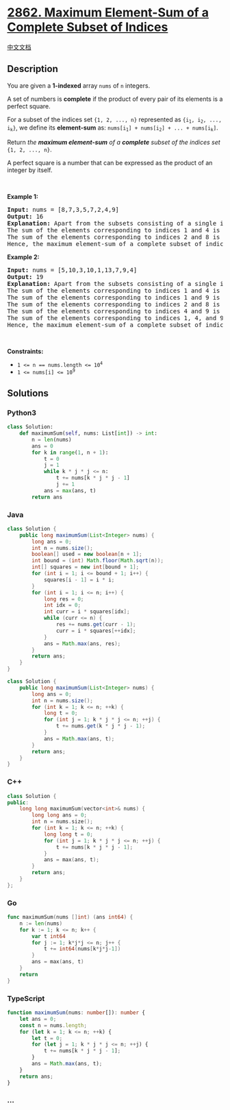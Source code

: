 # [2862. Maximum Element-Sum of a Complete Subset of Indices](https://leetcode.com/problems/maximum-element-sum-of-a-complete-subset-of-indices)

[中文文档](/solution/2800-2899/2862.Maximum%20Element-Sum%20of%20a%20Complete%20Subset%20of%20Indices/README.md)

## Description

<p>You are given a <strong>1</strong><strong>-indexed</strong> array <code>nums</code> of <code>n</code> integers.</p>

<p>A set of numbers is <strong>complete</strong> if the product of every pair of its elements is a perfect square.</p>

<p>For a subset of the indices set <code>{1, 2, ..., n}</code> represented as <code>{i<sub>1</sub>, i<sub>2</sub>, ..., i<sub>k</sub>}</code>, we define its <strong>element-sum</strong> as: <code>nums[i<sub>1</sub>] + nums[i<sub>2</sub>] + ... + nums[i<sub>k</sub>]</code>.</p>

<p>Return <em>the <strong>maximum element-sum</strong> of a <strong>complete</strong> subset of the indices set</em> <code>{1, 2, ..., n}</code>.</p>

<p>A perfect square is a number that can be expressed as the product of an integer by itself.</p>

<p>&nbsp;</p>
<p><strong class="example">Example 1:</strong></p>

<pre>
<strong>Input:</strong> nums = [8,7,3,5,7,2,4,9]
<strong>Output:</strong> 16
<strong>Explanation:</strong> Apart from the subsets consisting of a single index, there are two other complete subsets of indices: {1,4} and {2,8}.
The sum of the elements corresponding to indices 1 and 4 is equal to nums[1] + nums[4] = 8 + 5 = 13.
The sum of the elements corresponding to indices 2 and 8 is equal to nums[2] + nums[8] = 7 + 9 = 16.
Hence, the maximum element-sum of a complete subset of indices is 16.
</pre>

<p><strong class="example">Example 2:</strong></p>

<pre>
<strong>Input:</strong> nums = [5,10,3,10,1,13,7,9,4]
<strong>Output:</strong> 19
<strong>Explanation:</strong> Apart from the subsets consisting of a single index, there are four other complete subsets of indices: {1,4}, {1,9}, {2,8}, {4,9}, and {1,4,9}.
The sum of the elements corresponding to indices 1 and 4 is equal to nums[1] + nums[4] = 5 + 10 = 15.
The sum of the elements corresponding to indices 1 and 9 is equal to nums[1] + nums[9] = 5 + 4 = 9.
The sum of the elements corresponding to indices 2 and 8 is equal to nums[2] + nums[8] = 10 + 9 = 19.
The sum of the elements corresponding to indices 4 and 9 is equal to nums[4] + nums[9] = 10 + 4 = 14.
The sum of the elements corresponding to indices 1, 4, and 9 is equal to nums[1] + nums[4] + nums[9] = 5 + 10 + 4 = 19.
Hence, the maximum element-sum of a complete subset of indices is 19.
</pre>

<p>&nbsp;</p>
<p><strong>Constraints:</strong></p>

<ul>
	<li><code>1 &lt;= n == nums.length &lt;= 10<sup>4</sup></code></li>
	<li><code>1 &lt;= nums[i] &lt;= 10<sup>9</sup></code></li>
</ul>

## Solutions

<!-- tabs:start -->

### **Python3**

```python
class Solution:
    def maximumSum(self, nums: List[int]) -> int:
        n = len(nums)
        ans = 0
        for k in range(1, n + 1):
            t = 0
            j = 1
            while k * j * j <= n:
                t += nums[k * j * j - 1]
                j += 1
            ans = max(ans, t)
        return ans
```

### **Java**

```java
class Solution {
    public long maximumSum(List<Integer> nums) {
        long ans = 0;
        int n = nums.size();
        boolean[] used = new boolean[n + 1];
        int bound = (int) Math.floor(Math.sqrt(n));
        int[] squares = new int[bound + 1];
        for (int i = 1; i <= bound + 1; i++) {
            squares[i - 1] = i * i;
        }
        for (int i = 1; i <= n; i++) {
            long res = 0;
            int idx = 0;
            int curr = i * squares[idx];
            while (curr <= n) {
                res += nums.get(curr - 1);
                curr = i * squares[++idx];
            }
            ans = Math.max(ans, res);
        }
        return ans;
    }
}
```

```java
class Solution {
    public long maximumSum(List<Integer> nums) {
        long ans = 0;
        int n = nums.size();
        for (int k = 1; k <= n; ++k) {
            long t = 0;
            for (int j = 1; k * j * j <= n; ++j) {
                t += nums.get(k * j * j - 1);
            }
            ans = Math.max(ans, t);
        }
        return ans;
    }
}
```

### **C++**

```cpp
class Solution {
public:
    long long maximumSum(vector<int>& nums) {
        long long ans = 0;
        int n = nums.size();
        for (int k = 1; k <= n; ++k) {
            long long t = 0;
            for (int j = 1; k * j * j <= n; ++j) {
                t += nums[k * j * j - 1];
            }
            ans = max(ans, t);
        }
        return ans;
    }
};
```

### **Go**

```go
func maximumSum(nums []int) (ans int64) {
	n := len(nums)
	for k := 1; k <= n; k++ {
		var t int64
		for j := 1; k*j*j <= n; j++ {
			t += int64(nums[k*j*j-1])
		}
		ans = max(ans, t)
	}
	return
}
```

### **TypeScript**

```ts
function maximumSum(nums: number[]): number {
    let ans = 0;
    const n = nums.length;
    for (let k = 1; k <= n; ++k) {
        let t = 0;
        for (let j = 1; k * j * j <= n; ++j) {
            t += nums[k * j * j - 1];
        }
        ans = Math.max(ans, t);
    }
    return ans;
}
```

### **...**

```

```

<!-- tabs:end -->
